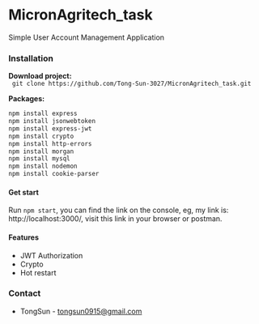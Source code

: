 # MicronAgritech_task
Simple User Account Management Application

### Installation
**Download project:** \
``` git clone https://github.com/Tong-Sun-3027/MicronAgritech_task.git```

**Packages:** 
```bash
npm install express
npm install jsonwebtoken
npm install express-jwt
npm install crypto
npm install http-errors
npm install morgan
npm install mysql
npm install nodemon
npm install cookie-parser
```

#### Get start
Run `npm start`, you can find the link on the console, eg, my link is: http://localhost:3000/, visit this link in your browser or postman.

#### Features
 - JWT Authorization
 - Crypto
 - Hot restart


### Contact
 - TongSun - [tongsun0915@gmail.com](tongsun0915@gmail.com)